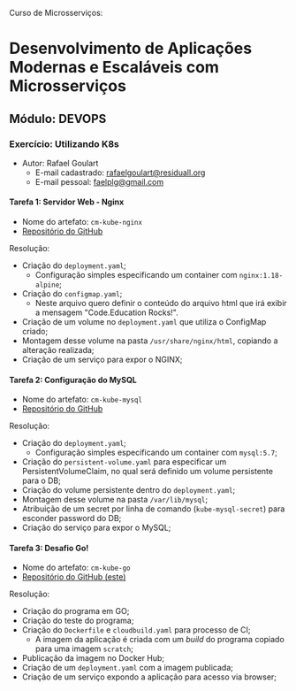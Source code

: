 Curso de Microsserviços:
# Desenvolvimento de Aplicações Modernas e Escaláveis com Microsserviços

## Módulo: DEVOPS

### Exercício: Utilizando K8s
* Autor: Rafael Goulart
  * E-mail cadastrado: rafaelgoulart@residuall.org
  * E-mail pessoal: faelplg@gmail.com

#### Tarefa 1: Servidor Web - Nginx
* Nome do artefato: `cm-kube-nginx`
* [Repositório do GitHub](https://github.com/faelplg/cm-kube-nginx)

Resolução:
* Criação do `deployment.yaml`;
  * Configuração simples especificando um container com `nginx:1.18-alpine`;
* Criação do `configmap.yaml`;
  * Neste arquivo quero definir o conteúdo do arquivo html que irá exibir a mensagem "Code.Education Rocks!".
* Criação de um volume no `deployment.yaml` que utiliza o ConfigMap criado;
* Montagem desse volume na pasta `/usr/share/nginx/html`, copiando a alteração realizada;
* Criação de um serviço para expor o NGINX;

#### Tarefa 2: Configuração do MySQL
* Nome do artefato: `cm-kube-mysql`
* [Repositório do GitHub](https://github.com/faelplg/cm-kube-mysql)

Resolução:
* Criação do `deployment.yaml`;
  * Configuração simples especificando um container com `mysql:5.7`;
* Criação do `persistent-volume.yaml` para especificar um PersistentVolumeClaim, no qual será definido um volume persistente para o DB;
* Criação do volume persistente dentro do `deployment.yaml`;
* Montagem desse volume na pasta `/var/lib/mysql`;
* Atribuição de um secret por linha de comando (`kube-mysql-secret`) para esconder password do DB;
* Criação do serviço para expor o MySQL;

#### Tarefa 3: Desafio Go!
* Nome do artefato: `cm-kube-go`
* [Repositório do GitHub (este)](https://github.com/faelplg/cm-kube-go)

Resolução:
* Criação do programa em GO;
* Criação do teste do programa;
* Criação do `Dockerfile` e `cloudbuild.yaml` para processo de CI;
  * A imagem da aplicação é criada com um _build_ do programa copiado para uma imagem `scratch`;
* Publicação da imagem no Docker Hub;
* Criação de um `deployment.yaml` com a imagem publicada;
* Criação de um serviço expondo a aplicação para acesso via browser;
